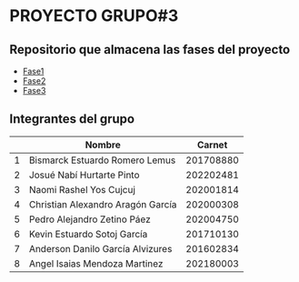 # PROYECTO GRUPO#3

## Repositorio que almacena las fases del proyecto

- [Fase1](Fase1)
- [Fase2](Fase2)
- [Fase3](Fase3)

## Integrantes del grupo

|     | Nombre                            | Carnet    |
| --- | --------------------------------- | --------- |
| 1   | Bismarck Estuardo Romero Lemus    | 201708880 |
| 2   | Josué Nabí Hurtarte Pinto         | 202202481 |
| 3   | Naomi Rashel Yos Cujcuj           | 202001814 |
| 4   | Christian Alexandro Aragón García | 202000308 |
| 5   | Pedro Alejandro Zetino Páez       | 202004750 |
| 6   | Kevin Estuardo Sotoj García       | 201710130 |
| 7   | Anderson Danilo García Alvizures  | 201602834 |
| 8   | Angel Isaias Mendoza Martinez     | 202180003 |
